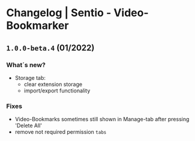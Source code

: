 # Changelog | Sentio - Video-Bookmarker

## `1.0.0-beta.4` (01/2022)

### What´s new?

- Storage tab:
  - clear extension storage
  - import/export functionality

### Fixes

- Video-Bookmarks sometimes still shown in Manage-tab after pressing 'Delete All'
- remove not required permission `tabs`
